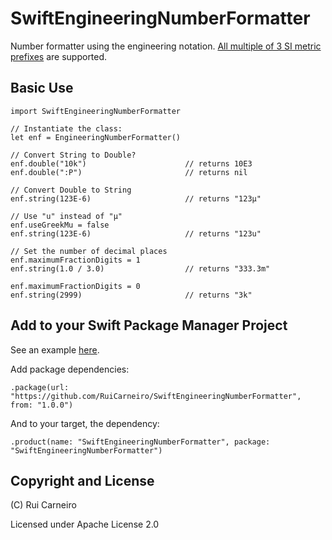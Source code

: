 # SwiftEngineeringNumberFormatter
Number formatter using the engineering notation. [All multiple of 3 SI metric prefixes](https://en.wikipedia.org/wiki/Metric_prefix) are supported.

## Basic Use

    import SwiftEngineeringNumberFormatter
    
    // Instantiate the class:
    let enf = EngineeringNumberFormatter()

    // Convert String to Double?
    enf.double("10k")                      // returns 10E3
    enf.double(":P")                       // returns nil

    // Convert Double to String
    enf.string(123E-6)                     // returns "123µ"

    // Use "u" instead of "µ"
    enf.useGreekMu = false
    enf.string(123E-6)                     // returns "123u"

    // Set the number of decimal places
    enf.maximumFractionDigits = 1
    enf.string(1.0 / 3.0)                  // returns "333.3m"

    enf.maximumFractionDigits = 0
    enf.string(2999)                       // returns "3k"


## Add to your Swift Package Manager Project

See an example [here](https://github.com/RuiCarneiro/rigol2spice/blob/main/Package.swift).

Add package dependencies:

    .package(url: "https://github.com/RuiCarneiro/SwiftEngineeringNumberFormatter", from: "1.0.0")

And to your target, the dependency:

    .product(name: "SwiftEngineeringNumberFormatter", package: "SwiftEngineeringNumberFormatter")

## Copyright and License

(C) Rui Carneiro

Licensed under Apache License 2.0
